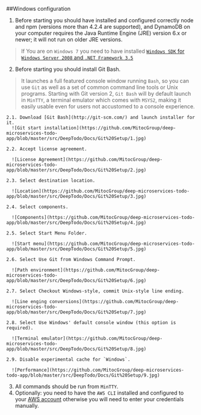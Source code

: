 ##Windows configuration
  1. Before starting you should have installed and configured correctly node and npm (versions more than 4.2.4 are supported), and DynamoDB on your computer requires the Java Runtime Engine (JRE) version 6.x or newer; it will not run on older JRE versions.
> If You are on `Windows 7` you need to have installed [`Windows SDK` for `Windows Server 2008` and `.NET Framework 3.5`](https://www.microsoft.com/en-us/download/details.aspx?id=11310)

  2. Before starting you should install Git Bash.
> It launches a full featured console window running `Bash`, so you can use `Git` as well as a set of common command line tools or Unix programs.
Starting with Git version 2, `Git Bash` will by default launch in `MinTTY`, a terminal emulator which comes with `MSYS2`, making it easily usable even for users not accustomed to a console experience.

    2.1. Download [Git Bash](http://git-scm.com/) and launch installer for it.
      ![Git start installation](https://github.com/MitocGroup/deep-microservices-todo-app/blob/master/src/DeepTodo/Docs/Git%20Setup/1.jpg)

    2.2. Accept license agreement.

      ![License Agreement](https://github.com/MitocGroup/deep-microservices-todo-app/blob/master/src/DeepTodo/Docs/Git%20Setup/2.jpg)

    2.3. Select destination location. 

      ![Location](https://github.com/MitocGroup/deep-microservices-todo-app/blob/master/src/DeepTodo/Docs/Git%20Setup/3.jpg)

    2.4. Select components. 

      ![Components](https://github.com/MitocGroup/deep-microservices-todo-app/blob/master/src/DeepTodo/Docs/Git%20Setup/4.jpg)

    2.5. Select Start Menu Folder. 

      ![Start menu](https://github.com/MitocGroup/deep-microservices-todo-app/blob/master/src/DeepTodo/Docs/Git%20Setup/5.jpg)

    2.6. Select Use Git from Windows Command Prompt. 

      ![Path environment](https://github.com/MitocGroup/deep-microservices-todo-app/blob/master/src/DeepTodo/Docs/Git%20Setup/6.jpg)

    2.7. Select Checkout Windows-style, commit Unix-style line ending. 

      ![Line enging conversions](https://github.com/MitocGroup/deep-microservices-todo-app/blob/master/src/DeepTodo/Docs/Git%20Setup/7.jpg)

    2.8. Select Use Windows' default console window (this option is required). 

      ![Terminal emulator](https://github.com/MitocGroup/deep-microservices-todo-app/blob/master/src/DeepTodo/Docs/Git%20Setup/8.jpg)

    2.9. Disable experimental cache for `Windows`. 

      ![Performance](https://github.com/MitocGroup/deep-microservices-todo-app/blob/master/src/DeepTodo/Docs/Git%20Setup/9.jpg)
      
  3. All commands should be run from `MinTTY`.
  4. Optionally: you need to have the `AWS CLI` installed and configured to your [AWS account](http://docs.aws.amazon.com/cli/latest/userguide/cli-chap-getting-started.html) otherwise you will need to enter your credentials manually.
